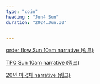 ```yaml
---
type: "coin"
heading : "Jun4 Sun"
duration: "2024.Jun.30"


---
```

 



[order flow Sun 10am narrative (링크)](/todo/images/order-flow-2024-06-30-10AM.png)

[TPO Sun 10am narrative (링크)](/todo/images/TPO-2024-06-30-10AM.png)


[20년 미국채 narrative (링크)](/todo/images/tlt-2024-06-29-10AM.png)


